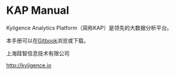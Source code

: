 # KAP Manual

Kyligence Analytics Platform（简称KAP）是领先的大数据分析平台。

本手册可以在[Gitbook](https://www.gitbook.com/book/kyligence-git/kap-manual)浏览或下载。

上海跬智信息技术有限公司

http://kyligence.io